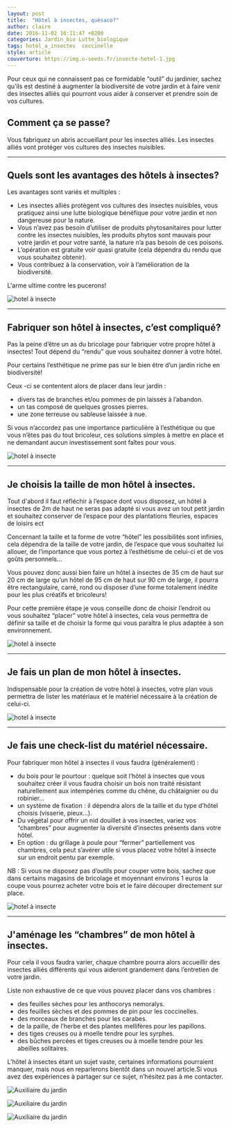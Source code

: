 ```yaml
---
layout: post
title:  "Hôtel à insectes, quèsaco?"
author: claire
date: 2016-11-02 16:11:47 +0200
categories: Jardin_bio Lutte_biologique
tags: hotel_a_insectes	coccinelle
style: article
couverture: https://img.o-seeds.fr/insecte-hotel-1.jpg
---
```


Pour ceux qui ne connaissent pas ce formidable “outil” du jardinier, sachez qu’ils est destiné à augmenter la biodiversité de votre jardin et à faire venir des insectes alliés qui pourront vous aider à conserver et prendre soin de vos cultures.

<!--more-->

## Comment ça se passe?

Vous fabriquez un abris accueillant pour les insectes alliés.
Les insectes alliés vont protéger vos cultures des insectes nuisibles.

---

## Quels sont les avantages des hôtels à insectes?

Les avantages sont variés et multiples :
- Les insectes alliés protègent vos cultures des insectes nuisibles, vous pratiquez ainsi une lutte biologique bénéfique pour votre jardin et non dangereuse pour la nature.
- Vous n’avez pas besoin d’utiliser de produits phytosanitaires pour lutter contre les insectes nuisibles, les produits phytos sont mauvais pour votre jardin et pour votre santé, la nature n’a pas besoin de ces poisons.
- L’opération est gratuite voir quasi gratuite (cela dépendra du rendu que vous souhaitez obtenir).
- Vous contribuez à la conservation, voir à l’amélioration de la biodiversité.


L'arme ultime contre les pucerons!

![hotel à insecte][insecte-hotel-2]

---

## Fabriquer son hôtel à insectes, c’est compliqué?

Pas la peine d’être un as du bricolage pour fabriquer votre propre hôtel à insectes! Tout dépend du “rendu” que vous souhaitez donner à votre hôtel.

Pour certains l’esthétique ne prime pas sur le bien être d’un jardin riche en biodiversité! 

Ceux -ci se contentent alors de placer dans leur jardin :
- divers tas de branches et/ou pommes de pin laissés à l’abandon.
- un tas composé de quelques grosses pierres.
- une zone terreuse ou sableuse laissée à nue.

Si vous n’accordez pas une importance particulière à l’esthétique ou que vous n’êtes pas du tout bricoleur, ces solutions simples à mettre en place et ne demandant aucun investissement sont faîtes pour vous.


![hotel à insecte][insecte-hotel-3]

---

## Je choisis la taille de mon hôtel à insectes.

Tout d'abord il faut réfléchir à l’espace dont vous disposez, un hôtel à insectes de 2m de haut ne seras pas adapté si vous avez un tout petit jardin et souhaitez conserver de l’espace pour des plantations fleuries, espaces de loisirs ect

Concernant la taille et la forme de votre “hôtel” les possibilités sont infinies, cela dépendra de la taille de votre jardin, de l’espace que vous souhaitez lui allouer, de l’importance que vous portez à l’esthétisme de celui-ci et de vos goûts personnels… 

Vous pouvez donc aussi bien faire un hôtel à insectes de 35 cm de haut sur 20 cm de large qu’un hôtel de 95 cm de haut sur 90 cm de large, il pourra être rectangulaire, carré, rond ou disposer d’une forme totalement inédite pour les plus créatifs et bricoleurs!

Pour cette première étape je vous conseille donc de choisir l’endroit ou vous souhaitez “placer” votre hôtel à insectes, cela vous permettra de définir sa taille et de choisir la forme qui vous paraîtra le plus adaptée à son environnement. 


![hotel à insecte][insecte-hotel-4]

---

## Je fais un plan de mon hôtel à insectes.

Indispensable pour la création de votre hôtel à insectes, votre plan vous permettra de lister les matériaux et le matériel nécessaire à la création de celui-ci. 


![hotel à insecte][insecte-hotel-5]

---

## Je fais une check-list du matériel nécessaire.

Pour fabriquer mon hôtel à insectes il vous faudra (généralement) :

- du bois pour le pourtour  : quelque soit l’hôtel à insectes que vous souhaitez créer il vous faudra choisir un bois non traité résistant naturellement aux intempéries comme du chêne, du châtaignier ou du robinier…
- un système de fixation : il dépendra alors de la taille et du type d’hôtel choisis (visserie, pieux…).
- Du végétal pour offrir un nid douillet à vos insectes, variez vos “chambres” pour augmenter la diversité d’insectes présents dans votre hôtel.
- En option : du grillage à poule pour “fermer” partiellement vos chambres, cela peut s’avérer utile si vous placez votre hôtel à insecte sur un endroit pentu par exemple.

NB : Si vous ne disposez pas d’outils pour couper votre bois, sachez que dans certains magasins de bricolage et moyennant environs 1 euros la coupe vous pourrez acheter votre bois et le faire découper directement sur place.



![hotel à insecte][insecte-hotel-6]

---

## J'aménage les “chambres” de mon hôtel à insectes.

Pour cela il vous faudra varier, chaque chambre pourra alors accueillir des insectes alliés différents qui vous aideront grandement dans l’entretien de votre jardin.

Liste non exhaustive de ce que vous pouvez placer dans vos chambres :

- des feuilles sèches pour les anthocorys nemoralys.
- des feuilles sèches et des pommes de pin pour les coccinelles.
- des morceaux de branches pour les carabes.
- de la paille, de l’herbe et des plantes mellifères pour les papillons.
- des tiges creuses ou à moelle tendre pour les syrphes.
- des bûches percées et tiges creuses ou à moelle tendre pour les abeilles solitaires. 

L’hôtel à insectes étant un sujet vaste, certaines informations pourraient manquer, mais nous en reparlerons bientôt dans un nouvel article.Si vous avez des expériences à partager sur ce sujet, n’hésitez pas à me contacter.



![Auxiliaire du jardin][insecte-syrphes]

![Auxiliaire du jardin][insecte-carabe]

![Auxiliaire du jardin][insecte-anthocorys]


[insecte-hotel-1]: https://img.o-seeds.fr/insecte-hotel-1.jpg
[insecte-hotel-2]: https://img.o-seeds.fr/insecte-hotel-2.jpg
[insecte-hotel-3]: https://img.o-seeds.fr/insecte-hotel-3.jpg
[insecte-hotel-4]: https://img.o-seeds.fr/insecte-hotel-4.jpg
[insecte-hotel-5]: https://img.o-seeds.fr/insecte-hotel-5.jpg
[insecte-hotel-6]: https://img.o-seeds.fr/insecte-hotel-6.jpg
[insecte-syrphes]: https://img.o-seeds.fr/insecte-syrphes.jpg
[insecte-carabe]: https://img.o-seeds.fr/insecte-carabe.jpg
[insecte-anthocorys]: https://img.o-seeds.fr/insecte-anthocorys.jpg
